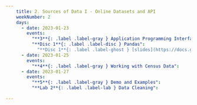```yaml
---
    title: 2. Sources of Data I - Online Datasets and API
    weekNumber: 2
    days:
      - date: 2023-01-23
        events:
          "**3**{: .label .label-gray } Application Programming Interface (API)":
          "**Disc 1**{: .label .label-disc } Pandas":
            "**Disc 1**{: .label .label-ghost } [slides](https://docs.google.com/presentation/d/1dKVLLHlvqothhCrzvwxbDOY86avU8EFL05nKo04rZ8g/edit?usp=sharing) • video • [supplemental reading](https://data-88e.github.io/textbook/content/09-macro/phillips_curve.html)"
      - date: 2023-01-25
        events:
          "**4**{: .label .label-gray } Working with Census Data":
      - date: 2023-01-27
        events:
          "**5**{: .label .label-gray } Demo and Examples":
          "**Lab 2**{: .label .label-lab } Data Cleaning":

---
```

